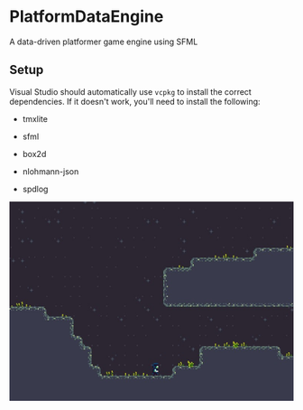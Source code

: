 # PlatformDataEngine

A data-driven platformer game engine using SFML

## Setup

Visual Studio should automatically use `vcpkg` to install the correct dependencies. If it doesn't work, you'll need to install the following:

- tmxlite

- sfml

- box2d

- nlohmann-json

- spdlog


![screenshot](./screenshots/sc1.jpg)
